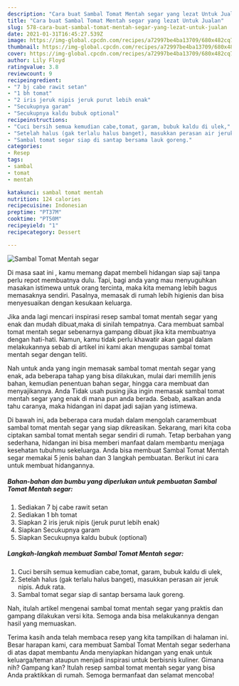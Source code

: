 ```yaml
---
description: "Cara buat Sambal Tomat Mentah segar yang lezat Untuk Jualan"
title: "Cara buat Sambal Tomat Mentah segar yang lezat Untuk Jualan"
slug: 578-cara-buat-sambal-tomat-mentah-segar-yang-lezat-untuk-jualan
date: 2021-01-31T16:45:27.539Z
image: https://img-global.cpcdn.com/recipes/a72997be4ba13709/680x482cq70/sambal-tomat-mentah-segar-foto-resep-utama.jpg
thumbnail: https://img-global.cpcdn.com/recipes/a72997be4ba13709/680x482cq70/sambal-tomat-mentah-segar-foto-resep-utama.jpg
cover: https://img-global.cpcdn.com/recipes/a72997be4ba13709/680x482cq70/sambal-tomat-mentah-segar-foto-resep-utama.jpg
author: Lily Floyd
ratingvalue: 3.8
reviewcount: 9
recipeingredient:
- "7 bj cabe rawit setan"
- "1 bh tomat"
- "2 iris jeruk nipis jeruk purut lebih enak"
- "Secukupnya garam"
- "Secukupnya kaldu bubuk optional"
recipeinstructions:
- "Cuci bersih semua kemudian cabe,tomat, garam, bubuk kaldu di ulek,"
- "Setelah halus (gak terlalu halus banget), masukkan perasan air jeruk nipis. Aduk rata."
- "Sambal tomat segar siap di santap bersama lauk goreng."
categories:
- Resep
tags:
- sambal
- tomat
- mentah

katakunci: sambal tomat mentah 
nutrition: 124 calories
recipecuisine: Indonesian
preptime: "PT37M"
cooktime: "PT50M"
recipeyield: "1"
recipecategory: Dessert

---
```



![Sambal Tomat Mentah segar](https://img-global.cpcdn.com/recipes/a72997be4ba13709/680x482cq70/sambal-tomat-mentah-segar-foto-resep-utama.jpg)

Di masa  saat ini , kamu memang dapat membeli hidangan siap saji tanpa perlu repot membuatnya dulu. Tapi, bagi anda yang mau menyuguhkan masakan istimewa untuk orang tercinta, maka kita memang lebih bagus memasaknya sendiri. Pasalnya, memasak di rumah lebih higienis dan bisa menyesuaikan dengan kesukaan keluarga.

Jika anda lagi mencari inspirasi resep sambal tomat mentah segar yang enak dan mudah dibuat,maka di sinilah tempatnya. Cara membuat sambal tomat mentah segar  sebenarnya gampang dibuat jika kita membuatnya dengan hati-hati. Namun, kamu tidak perlu khawatir akan gagal dalam melakukannya 
sebab di artikel ini kami akan mengupas sambal tomat mentah segar dengan teliti.  



Nah untuk anda yang ingin memasak sambal tomat mentah segar yang enak, ada beberapa tahap yang bisa dilakukan, mulai dari memilih jenis bahan, kemudian penentuan bahan segar, hingga cara membuat dan menyajikannya. Anda Tidak usah pusing jika ingin memasak sambal tomat mentah segar yang enak di mana pun anda berada. Sebab, asalkan anda  tahu caranya, maka hidangan ini dapat jadi sajian yang istimewa.

Di bawah ini, ada beberapa cara mudah dalam mengolah caramembuat sambal tomat mentah segar yang siap dikreasikan. Sekarang, mari kita coba ciptakan sambal tomat mentah segar sendiri di rumah. Tetap berbahan yang sederhana, hidangan ini bisa memberi manfaat dalam membantu menjaga kesehatan tubuhmu sekeluarga. Anda bisa membuat Sambal Tomat Mentah segar memakai 5 jenis bahan dan 3 langkah pembuatan. Berikut ini cara untuk membuat hidangannya.

<!--inarticleads1-->

##### Bahan-bahan dan bumbu yang diperlukan untuk pembuatan Sambal Tomat Mentah segar:

1. Sediakan 7 bj cabe rawit setan
1. Sediakan 1 bh tomat
1. Siapkan 2 iris jeruk nipis (jeruk purut lebih enak)
1. Siapkan Secukupnya garam
1. Siapkan Secukupnya kaldu bubuk (optional)




<!--inarticleads2-->

##### Langkah-langkah membuat Sambal Tomat Mentah segar:

1. Cuci bersih semua kemudian cabe,tomat, garam, bubuk kaldu di ulek,
1. Setelah halus (gak terlalu halus banget), masukkan perasan air jeruk nipis. Aduk rata.
1. Sambal tomat segar siap di santap bersama lauk goreng.




Nah, itulah artikel mengenai  sambal tomat mentah segar  yang praktis dan gampang dilakukan versi kita. Semoga anda bisa melakukannya dengan hasil yang memuaskan. 

Terima kasih anda telah membaca resep yang kita tampilkan di halaman ini. Besar harapan kami, cara membuat  Sambal Tomat Mentah segar sederhana di atas dapat membantu Anda menyiapkan hidangan yang enak untuk keluarga/teman ataupun menjadi inspirasi untuk berbisnis kuliner. Gimana nih? Gampang kan? Itulah resep sambal tomat mentah segar yang bisa Anda praktikkan di rumah. Semoga bermanfaat dan selamat mencoba!

